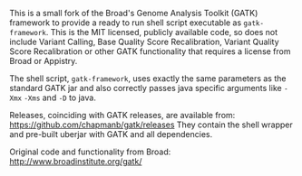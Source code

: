 This is a small fork of the Broad's Genome Analysis Toolkit (GATK) framework
to provide a ready to run shell script executable as `gatk-framework`. This is
the MIT licensed, publicly available code, so does not include Variant Calling,
Base Quality Score Recalibration, Variant Quality Score Recalibration or other
GATK functionality that requires a license from Broad or Appistry.

The shell script, `gatk-framework`, uses exactly the same parameters as the
standard GATK jar and also correctly passes java specific arguments like `-Xmx`
`-Xms` and `-D` to java.

Releases, coinciding with GATK releases, are available from:
https://github.com/chapmanb/gatk/releases
They contain the shell wrapper and pre-built uberjar with
GATK and all dependencies.

Original code and functionality from Broad: http://www.broadinstitute.org/gatk/
